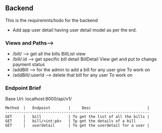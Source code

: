 ## Backend
This is the requiremnts/todo for the backend

- Add app user detail having user detail model as per the erd.

### Views and Paths-->
- /bill/     --> get all the bills BillList view
- /bill/:id  --> get specific bill detail BillDetail View get and put to change payment status
- /addBill   --> for the admin to add a bill for any user give To work on 
- /addBill/:userId --> delete that bill for any user To work on


### Endpoint Brief

Base Url: localhost:8000/api/v1/


    Method  |   Endpoint        |     Desc                         |
    ----------------------------------------------------------------
    GET     |   bill            | To get the list of all the bills |
    GET     |   bill/<int:pk>   | Tp get the details of a bill
    GET     |   userdetail      | To get the userdetail for a user |

